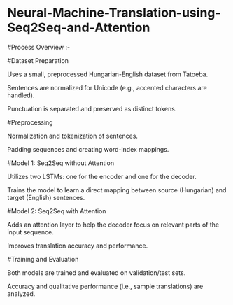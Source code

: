 # Neural-Machine-Translation-using-Seq2Seq-and-Attention

#Process Overview :-

#Dataset Preparation

Uses a small, preprocessed Hungarian-English dataset from Tatoeba.

Sentences are normalized for Unicode (e.g., accented characters are handled).

Punctuation is separated and preserved as distinct tokens.

#Preprocessing

Normalization and tokenization of sentences.

Padding sequences and creating word-index mappings.

#Model 1: Seq2Seq without Attention

Utilizes two LSTMs: one for the encoder and one for the decoder.

Trains the model to learn a direct mapping between source (Hungarian) and target (English) sentences.

#Model 2: Seq2Seq with Attention

Adds an attention layer to help the decoder focus on relevant parts of the input sequence.

Improves translation accuracy and performance.

#Training and Evaluation

Both models are trained and evaluated on validation/test sets.

Accuracy and qualitative performance (i.e., sample translations) are analyzed.
